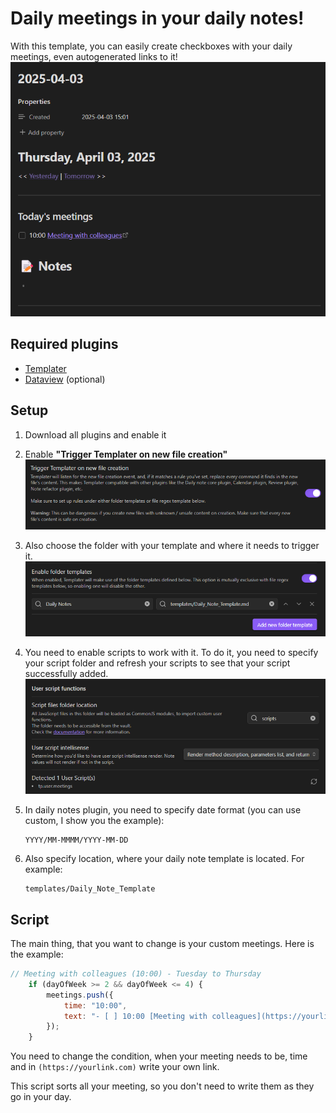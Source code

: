 # Daily meetings in your daily notes!

With this template, you can easily create checkboxes with your daily meetings, even autogenerated links to it!
![daily_noe](images/daily_note.png)

## Required plugins

- [Templater](https://github.com/SilentVoid13/Templater)
- [Dataview](https://github.com/blacksmithgu/obsidian-dataview) (optional)

## Setup

1. Download all plugins and enable it

2. Enable **"Trigger Templater on new file creation"**
![trigger_templater](images/trigger_templater.png)

3. Also choose the folder with your template and where it needs to trigger it.
![trigger_folder](images/trigger_folder.png)

4. You need to enable scripts to work with it. To do it, you need to specify your script folder and refresh your scripts to see that your script successfully added.
![user_scripts](images/user_scripts.png)

5. In daily notes plugin, you need to specify date format (you can use custom, I show you the example):
    ```
    YYYY/MM-MMMM/YYYY-MM-DD
    ```

6. Also specify location, where your daily note template is located. For example:
    ```
    templates/Daily_Note_Template
    ```

## Script

The main thing, that you want to change is your custom meetings. Here is the example:
```js
// Meeting with colleagues (10:00) - Tuesday to Thursday
    if (dayOfWeek >= 2 && dayOfWeek <= 4) {
        meetings.push({
            time: "10:00",
            text: "- [ ] 10:00 [Meeting with colleagues](https://yourlink.com)"
        });
    }
```

You need to change the condition, when your meeting needs to be, time and in ``(https://yourlink.com)`` write your own link.

This script sorts all your meeting, so you don't need to write them as they go in your day.
